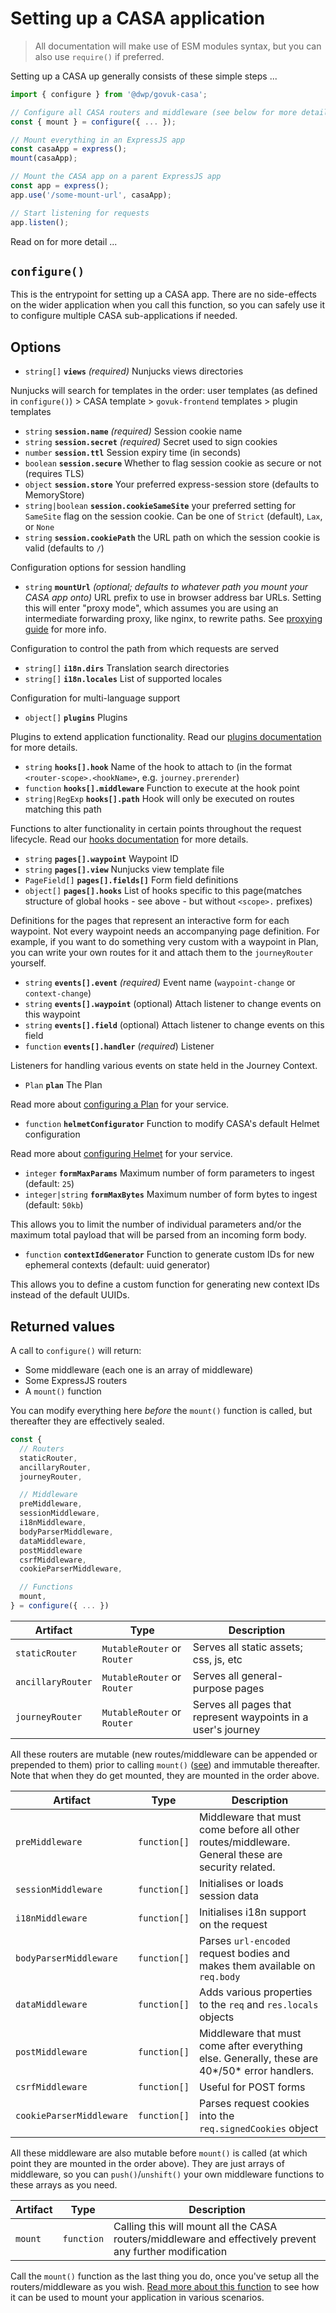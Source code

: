 # Setting up a CASA application

> All documentation will make use of ESM modules syntax, but you can also use `require()` if preferred.

Setting up a CASA up generally consists of these simple steps ...

```javascript
import { configure } from '@dwp/govuk-casa';

// Configure all CASA routers and middleware (see below for more details)
const { mount } = configure({ ... });

// Mount everything in an ExpressJS app
const casaApp = express();
mount(casaApp);

// Mount the CASA app on a parent ExpressJS app
const app = express();
app.use('/some-mount-url', casaApp);

// Start listening for requests
app.listen();
```

Read on for more detail ...

## `configure()`

This is the entrypoint for setting up a CASA app. There are no side-effects on the wider application when you call this function, so you can safely use it to configure multiple CASA sub-applications if needed.

## Options

* `string[]` **`views`** _(required)_ Nunjucks views directories

Nunjucks will search for templates in the order: user templates (as defined in `configure()`) > CASA template > `govuk-frontend` templates > plugin templates

* `string` **`session.name`** _(required)_ Session cookie name
* `string` **`session.secret`** _(required)_ Secret used to sign cookies
* `number` **`session.ttl`** Session expiry time (in seconds)
* `boolean` **`session.secure`** Whether to flag session cookie as secure or not (requires TLS)
* `object` **`session.store`** Your preferred express-session store (defaults to MemoryStore)
* `string|boolean` **`session.cookieSameSite`** your preferred setting for `SameSite` flag on the session cookie. Can be one of `Strict` (default), `Lax`, or `None`
* `string` **`session.cookiePath`** the URL path on which the session cookie is valid (defaults to `/`)

Configuration options for session handling

* `string` **`mountUrl`** _(optional; defaults to whatever path you mount your CASA app onto)_ URL prefix to use in browser address bar URLs. Setting this will enter "proxy mode", which assumes you are using an intermediate forwarding proxy, like nginx, to rewrite paths. See [proxying guide](docs/guides/setup-behind-a-proxy.md) for more info.

Configuration to control the path from which requests are served

* `string[]` **`i18n.dirs`** Translation search directories
* `string[]` **`i18n.locales`** List of supported locales

Configuration for multi-language support

* `object[]` **`plugins`** Plugins

Plugins to extend application functionality. Read our [plugins documentation](plugins.md) for more details.

* `string` **`hooks[].hook`** Name of the hook to attach to (in the format `<router-scope>.<hookName>`, e.g. `journey.prerender`)
* `function` **`hooks[].middleware`** Function to execute at the hook point
* `string|RegExp` **`hooks[].path`** Hook will only be executed on routes matching this path

Functions to alter functionality in certain points throughout the request lifecycle. Read our [hooks documentation](hooks.md) for more details.

* `string` **`pages[].waypoint`** Waypoint ID
* `string` **`pages[].view`** Nunjucks view template file
* `PageField[]` **`pages[].fields[]`** Form field definitions
* `object[]` **`pages[].hooks`** List of hooks specific to this page(matches structure of global hooks - see above - but without `<scope>.` prefixes)

Definitions for the pages that represent an interactive form for each waypoint. Not every waypoint needs an accompanying page definition. For example, if you want to do something very custom with a waypoint in Plan, you can write your own routes for it and attach them to the `journeyRouter` yourself.

* `string` **`events[].event`** _(required)_ Event name (`waypoint-change` or `context-change`)
* `string` **`events[].waypoint`** (optional) Attach listener to change events on this waypoint
* `string` **`events[].field`** (optional) Attach listener to change events on this field
* `function` **`events[].handler`** (_required_) Listener

Listeners for handling various events on state held in the Journey Context.

* `Plan` **`plan`** The Plan

Read more about [configuring a Plan](plan.md) for your service.

* `function` **`helmetConfigurator`** Function to modify CASA's default Helmet configuration

Read more about [configuring Helmet](guides/helmet.md) for your service.

* `integer` **`formMaxParams`** Maximum number of form parameters to ingest (default: `25`)
* `integer|string` **`formMaxBytes`** Maximum number of form bytes to ingest (default: `50kb`)

This allows you to limit the number of individual parameters and/or the maximum total payload that will be parsed from an incoming form body.

* `function` **`contextIdGenerator`** Function to generate custom IDs for new ephemeral contexts (default: uuid generator)

This allows you to define a custom function for generating new context IDs instead of the default UUIDs.

## Returned values

A call to `configure()` will return:

* Some middleware (each one is an array of middleware)
* Some ExpressJS routers
* A `mount()` function

You can modify everything here _before_ the `mount()` function is called, but thereafter they are effectively sealed.

```javascript
const {
  // Routers
  staticRouter,
  ancillaryRouter,
  journeyRouter,

  // Middleware
  preMiddleware,
  sessionMiddleware,
  i18nMiddleware,
  bodyParserMiddleware,
  dataMiddleware,
  postMiddleware
  csrfMiddleware,
  cookieParserMiddleware,

  // Functions
  mount,
} = configure({ ... })
```

| Artifact | Type | Description |
|----------|------|-------------|
| `staticRouter` | `MutableRouter` or `Router` | Serves all static assets; css, js, etc |
| `ancillaryRouter` | `MutableRouter` or `Router` | Serves all general-purpose pages |
| `journeyRouter` | `MutableRouter` or `Router` | Serves all pages that represent waypoints in a user's journey |

All these routers are mutable (new routes/middleware can be appended or prepended to them) prior to calling `mount()` ([see](./guides/mutable-routers.md)) and immutable thereafter. Note that when they do get mounted, they are mounted in the order above.

| Artifact | Type | Description |
|----------|------|-------------|
| `preMiddleware` | `function[]` | Middleware that must come before all other routes/middleware. General these are security related. |
| `sessionMiddleware` | `function[]` | Initialises or loads session data |
| `i18nMiddleware` | `function[]` | Initialises i18n support on the request |
| `bodyParserMiddleware` | `function[]` | Parses `url-encoded` request bodies and makes them available on `req.body` |
| `dataMiddleware` | `function[]` | Adds various properties to the `req` and `res.locals` objects |
| `postMiddleware` | `function[]` | Middleware that must come after everything else. Generally, these are 40*/50* error handlers. |
| `csrfMiddleware` | `function[]` | Useful for POST forms |
| `cookieParserMiddleware` | `function[]` | Parses request cookies into the `req.signedCookies` object |

All these middleware are also mutable before `mount()` is called (at which point they are mounted in the order above). They are just arrays of middleware, so you can `push()`/`unshift()` your own middleware functions to these arrays as you need.

| Artifact | Type | Description |
|----------|------|-------------|
| `mount` | `function` | Calling this will mount all the CASA routers/middleware and effectively prevent any further modification |

Call the `mount()` function as the last thing you do, once you've setup all the routers/middleware as you wish. [Read more about this function](docs/mount-function.md) to see how it can be used to mount your application in various scenarios.
